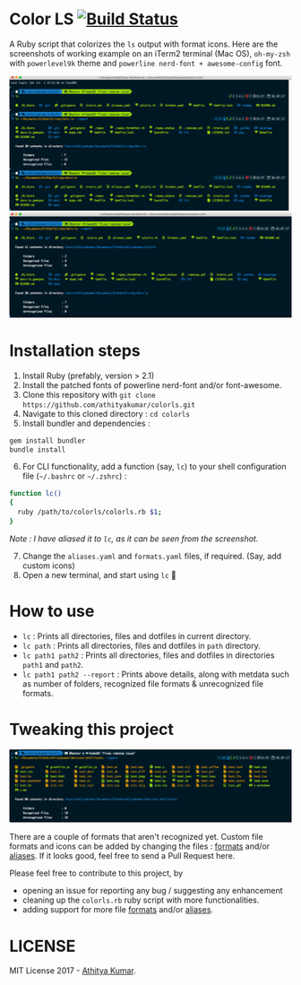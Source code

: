 # Color LS [![Build Status](https://travis-ci.org/athityakumar/colorls.svg?branch=master)](https://travis-ci.org/athityakumar/colorls)
A Ruby script that colorizes the `ls` output with format icons. Here are the screenshots of
working example on an iTerm2 terminal (Mac OS), `oh-my-zsh` with `powerlevel9k` theme and `powerline nerd-font + awesome-config` font.

![Example #1](readme/example1.png)
![Example #2](readme/example2.png)

# Installation steps

1. Install Ruby (prefably, version > 2.1)
2. Install the patched fonts of powerline nerd-font and/or font-awesome.
3. Clone this repository with `git clone https://github.com/athityakumar/colorls.git`
4. Navigate to this cloned directory : `cd colorls`
5. Install bundler and dependencies :
  ```
  gem install bundler
  bundle install
  ``` 
6. For CLI functionality, add a function (say, `lc`) to your shell configuration file (`~/.bashrc` or `~/.zshrc`) : 
  ```sh
  function lc()
  {
    ruby /path/to/colorls/colorls.rb $1;
  }
  ```

  _Note : I have aliased it to `lc`, as it can be seen from the screenshot._

7. Change the `aliases.yaml` and `formats.yaml` files, if required. (Say, add custom icons)
8. Open a new terminal, and start using  `lc` :tada:

# How to use

- `lc` : Prints all directories, files and dotfiles in current directory.
- `lc path` : Prints all directories, files and dotfiles in `path` directory.
- `lc path1 path2` : Prints all directories, files and dotfiles in directories `path1` and `path2`.
- `lc path1 path2 --report` : Prints above details, along with metdata such as number of folders, recognized file formats & unrecognized file formats.

# Tweaking this project

![Pending formats](readme/pending.png)

There are a couple of formats that aren't recognized yet. Custom file formats and icons can be added by changing the files : [formats](formats.yaml) and/or [aliases](aliases.yaml). If it looks good, feel free to send a Pull Request here.

Please feel free to contribute to this project, by 
- opening an issue for reporting any bug / suggesting any enhancement
- cleaning up the `colorls.rb` ruby script with more functionalities.
- adding support for more file [formats](formats.yaml) and/or [aliases](aliases.yaml).

# LICENSE

MIT License 2017 - [Athitya Kumar](https://github.com/athityakumar/).
